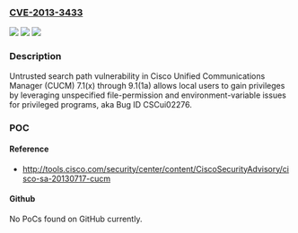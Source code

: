 ### [CVE-2013-3433](https://cve.mitre.org/cgi-bin/cvename.cgi?name=CVE-2013-3433)
![](https://img.shields.io/static/v1?label=Product&message=n%2Fa&color=blue)
![](https://img.shields.io/static/v1?label=Version&message=n%2Fa&color=blue)
![](https://img.shields.io/static/v1?label=Vulnerability&message=n%2Fa&color=brighgreen)

### Description

Untrusted search path vulnerability in Cisco Unified Communications Manager (CUCM) 7.1(x) through 9.1(1a) allows local users to gain privileges by leveraging unspecified file-permission and environment-variable issues for privileged programs, aka Bug ID CSCui02276.

### POC

#### Reference
- http://tools.cisco.com/security/center/content/CiscoSecurityAdvisory/cisco-sa-20130717-cucm

#### Github
No PoCs found on GitHub currently.

